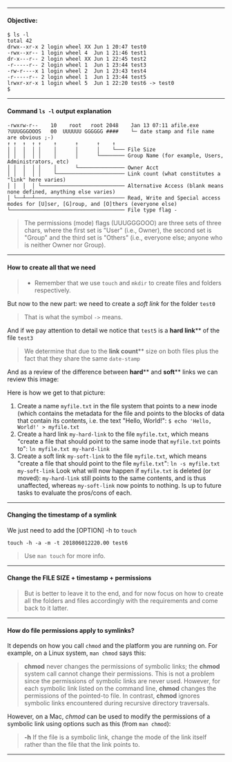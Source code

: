 ------------------------------------------
#### Objective:
```
$ ls -l
total 42
drwx--xr-x 2 login wheel XX	Jun 1 20:47 test0
-rwx--xr-- 1 login wheel 4	Jun 1 21:46 test1
dr-x---r-- 2 login wheel XX	Jun 1 22:45 test2
-r-----r-- 2 login wheel 1	Jun 1 23:44 test3
-rw-r----x 1 login wheel 2	Jun 1 23:43 test4
-r-----r-- 2 login wheel 1	Jun 1 23:44 test5
lrwxr-xr-x 1 login wheel 5	Jun 1 22:20 test6 -> test0
$
```

------------------------------------------
#### Command `ls -l` output explanation
```
-rwxrw-r--    10    root   root 2048    Jan 13 07:11 afile.exe
?UUUGGGOOOS   00  UUUUUU GGGGGG ####    └─ date stamp and file name are obvious ;-)
↑ ↑  ↑  ↑ ↑    ↑      ↑      ↑    ↑
│ │  │  │ │    │      │      │    └─── File Size
│ │  │  │ │    │      │      └──────── Group Name (for example, Users, Administrators, etc)
│ │  │  │ │    │      └─────────────── Owner Acct
│ │  │  │ │    └────────────────────── Link count (what constitutes a "link" here varies)
│ │  │  │ └─────────────────────────── Alternative Access (blank means none defined, anything else varies)
│ └──┴──┴───────────────────────────── Read, Write and Special access modes for [U]ser, [G]roup, and [O]thers (everyone else)
└───────────────────────────────────── File type flag -
```
>The permissions (mode) flags (UUUGGGOOO) are three sets of three chars, where
the first set is "User" (i.e., Owner), the second set is "Group" and the third
set is "Others" (i.e., everyone else; anyone who is neither Owner nor Group).

------------------------------------------
#### How to create all that we need

> * Remember that we use `touch` and `mkdir` to create files and folders
respectively.

But now to the new part: we need to create a _soft link_ for the folder `test0`
> That is what the symbol `->` means.

And if we pay attention to detail we notice that `test5` is a __hard link__**
of the file `test3`
> We determine that due to the __link count__** size on both files plus the
fact that they share the same `date-stamp`

And as a review of the difference between __hard__** and __soft__** links we can
review this image:

Here is how we get to that picture:
1. Create a name `myfile.txt` in the file system that points to a new inode
(which contains the metadata for the file and points to the blocks of data that
contain its contents, i.e. the text "Hello, World!":
`$ echo 'Hello, World!' > myfile.txt`
2. Create a hard link `my-hard-link` to the file `myfile.txt`, which means
"create a file that should point to the same inode that `myfile.txt` points to":
`ln myfile.txt my-hard-link`
3. Create a soft link `my-soft-link` to the file `myfile.txt`, which means
"create a file that should point to the file `myfile.txt`":
`ln -s myfile.txt my-soft-link`
Look what will now happen if `myfile.txt` is deleted (or moved): `my-hard-link`
still points to the same contents, and is thus unaffected, whereas
`my-soft-link` now points to nothing. Is up to future tasks to evaluate the
pros/cons of each.

------------------------------------------
#### Changing the timestamp of a symlink
We just need to add the [OPTION] -h to `touch`
```
touch -h -a -m -t 201806012220.00 test6
```
> Use `man touch` for more info.

------------------------------------------
#### Change the FILE SIZE + timestamp + permissions
> But is better to leave it to the end, and for now focus on how to create all
the folders and files accordingly with the requirements and come back to it
latter.

------------------------------------------
#### How do file permissions apply to symlinks?
It depends on how you call `chmod` and the platform you are running on.
For example, on a Linux system, `man chmod` says this:
>**chmod**  never changes the permissions of symbolic links; the **chmod**
system call cannot change their permissions.  This is not a problem since the
permissions of symbolic links are never used.  However, for each symbolic link
listed on the command line, **chmod** changes the permissions of the pointed-to
file. In contrast, **chmod** ignores symbolic links encountered during recursive
directory traversals.

However, on a Mac, _chmod_ can be used to modify the permissions of a symbolic
link using options such as this (from `man chmod`):
>**-h** If the file is a symbolic link, change the mode of the link itself
rather than the file that the link points to.

------------------------------------------
